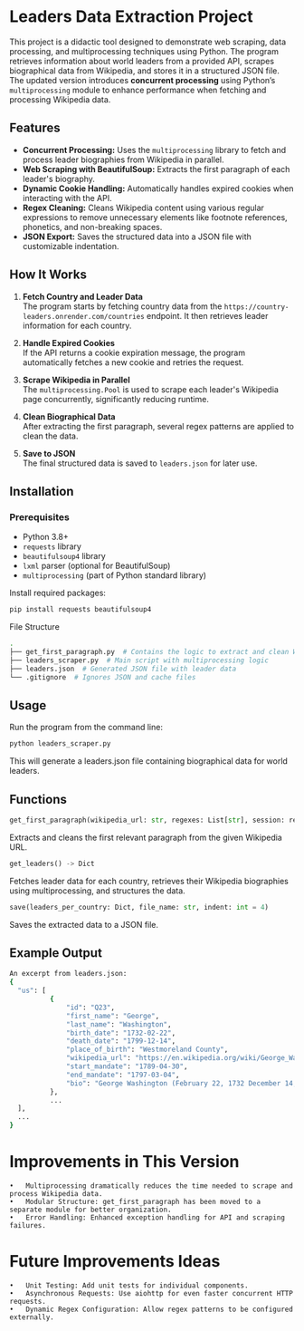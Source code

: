 # Leaders Data Extraction Project

This project is a didactic tool designed to demonstrate web scraping, data processing, and multiprocessing techniques using Python. The program retrieves information about world leaders from a provided API, scrapes biographical data from Wikipedia, and stores it in a structured JSON file. The updated version introduces **concurrent processing** using Python’s `multiprocessing` module to enhance performance when fetching and processing Wikipedia data.

## Features

- **Concurrent Processing:** Uses the `multiprocessing` library to fetch and process leader biographies from Wikipedia in parallel.
- **Web Scraping with BeautifulSoup:** Extracts the first paragraph of each leader's biography.
- **Dynamic Cookie Handling:** Automatically handles expired cookies when interacting with the API.
- **Regex Cleaning:** Cleans Wikipedia content using various regular expressions to remove unnecessary elements like footnote references, phonetics, and non-breaking spaces.
- **JSON Export:** Saves the structured data into a JSON file with customizable indentation.

## How It Works

1. **Fetch Country and Leader Data**  
   The program starts by fetching country data from the `https://country-leaders.onrender.com/countries` endpoint. It then retrieves leader information for each country.

2. **Handle Expired Cookies**  
   If the API returns a cookie expiration message, the program automatically fetches a new cookie and retries the request.

3. **Scrape Wikipedia in Parallel**  
   The `multiprocessing.Pool` is used to scrape each leader's Wikipedia page concurrently, significantly reducing runtime.

4. **Clean Biographical Data**  
   After extracting the first paragraph, several regex patterns are applied to clean the data.

5. **Save to JSON**  
   The final structured data is saved to `leaders.json` for later use.

## Installation

### Prerequisites

- Python 3.8+
- `requests` library
- `beautifulsoup4` library
- `lxml` parser (optional for BeautifulSoup)
- `multiprocessing` (part of Python standard library)

Install required packages:

```bash
pip install requests beautifulsoup4
```


File Structure
```bash
.
├── get_first_paragraph.py  # Contains the logic to extract and clean Wikipedia paragraphs
├── leaders_scraper.py  # Main script with multiprocessing logic
├── leaders.json  # Generated JSON file with leader data
└── .gitignore  # Ignores JSON and cache files
```

## Usage

Run the program from the command line:

```bash
python leaders_scraper.py
```

This will generate a leaders.json file containing biographical data for world leaders.

## Functions
```python
get_first_paragraph(wikipedia_url: str, regexes: List[str], session: requests.Session) -> str
```
Extracts and cleans the first relevant paragraph from the given Wikipedia URL.

```python
get_leaders() -> Dict
```

Fetches leader data for each country, retrieves their Wikipedia biographies using multiprocessing, and structures the data.

```python
save(leaders_per_country: Dict, file_name: str, indent: int = 4)
```
Saves the extracted data to a JSON file.

## Example Output

```bash
An excerpt from leaders.json:
{
  "us": [
          {
              "id": "Q23",
              "first_name": "George",
              "last_name": "Washington",
              "birth_date": "1732-02-22",
              "death_date": "1799-12-14",
              "place_of_birth": "Westmoreland County",
              "wikipedia_url": "https://en.wikipedia.org/wiki/George_Washington",
              "start_mandate": "1789-04-30",
              "end_mandate": "1797-03-04",
              "bio": "George Washington (February 22, 1732 December 14, 1799) was a Founding Father of the United States, military officer, and farmer who served as the first president of the United States from 1789 to 1797. Appointed by the Second Continental Congress as commander of the Continental Army in 1775, Washington led Patriot forces to victory in the American Revolutionary War and then served as president of the Constitutional Convention in 1787, which drafted the current Constitution of the United States. Washington has thus become commonly known as the Father of his Country."
          },
          ...
  ],
  ...
}
```
# Improvements in This Version

	•	Multiprocessing dramatically reduces the time needed to scrape and process Wikipedia data.
	•	Modular Structure: get_first_paragraph has been moved to a separate module for better organization.
	•	Error Handling: Enhanced exception handling for API and scraping failures.

# Future Improvements Ideas

	•	Unit Testing: Add unit tests for individual components.
	•	Asynchronous Requests: Use aiohttp for even faster concurrent HTTP requests.
	•	Dynamic Regex Configuration: Allow regex patterns to be configured externally.


